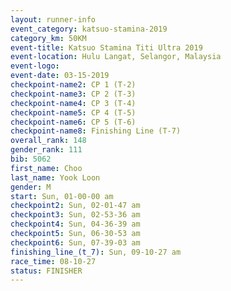 ```yaml
---
layout: runner-info 
event_category: katsuo-stamina-2019 
category_km: 50KM 
event-title: Katsuo Stamina Titi Ultra 2019 
event-location: Hulu Langat, Selangor, Malaysia 
event-logo: 
event-date: 03-15-2019 
checkpoint-name2: CP 1 (T-2) 
checkpoint-name3: CP 2 (T-3) 
checkpoint-name4: CP 3 (T-4) 
checkpoint-name5: CP 4 (T-5) 
checkpoint-name6: CP 5 (T-6) 
checkpoint-name8: Finishing Line (T-7) 
overall_rank: 148
gender_rank: 111
bib: 5062
first_name: Choo
last_name: Yook Loon
gender: M
start: Sun, 01-00-00 am
checkpoint2: Sun, 02-01-47 am
checkpoint3: Sun, 02-53-36 am
checkpoint4: Sun, 04-36-39 am
checkpoint5: Sun, 06-30-53 am
checkpoint6: Sun, 07-39-03 am
finishing_line_(t_7): Sun, 09-10-27 am
race_time: 08-10-27
status: FINISHER
---
```

